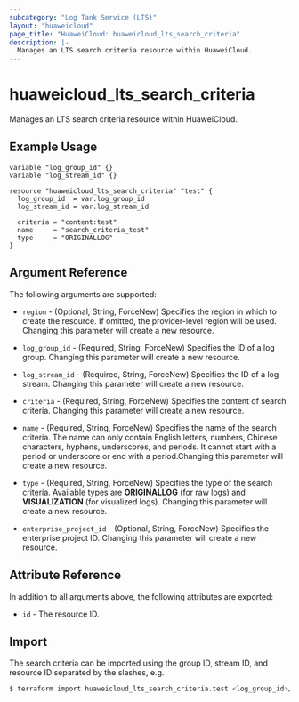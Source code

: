 ```yaml
---
subcategory: "Log Tank Service (LTS)"
layout: "huaweicloud"
page_title: "HuaweiCloud: huaweicloud_lts_search_criteria"
description: |-
  Manages an LTS search criteria resource within HuaweiCloud.
---
```


# huaweicloud_lts_search_criteria

Manages an LTS search criteria resource within HuaweiCloud.

## Example Usage

```hcl
variable "log_group_id" {}
variable "log_stream_id" {}

resource "huaweicloud_lts_search_criteria" "test" {
  log_group_id  = var.log_group_id
  log_stream_id = var.log_stream_id

  criteria = "content:test"
  name     = "search_criteria_test"
  type     = "ORIGINALLOG"
}
```

## Argument Reference

The following arguments are supported:

* `region` - (Optional, String, ForceNew) Specifies the region in which to create the resource.
  If omitted, the provider-level region will be used. Changing this parameter will create a new resource.

* `log_group_id` - (Required, String, ForceNew) Specifies the ID of a log group. Changing this parameter will create
  a new resource.

* `log_stream_id` - (Required, String, ForceNew) Specifies the ID of a log stream. Changing this parameter will create
  a new resource.

* `criteria` - (Required, String, ForceNew) Specifies the content of search criteria. Changing this parameter will create
  a new resource.

* `name` - (Required, String, ForceNew) Specifies the name of the search criteria. The name can only contain English
  letters, numbers, Chinese characters, hyphens, underscores, and periods. It cannot start with a period or underscore
  or end with a period.Changing this parameter will create a new resource.

* `type` - (Required, String, ForceNew) Specifies the type of the search criteria. Available types are
  **ORIGINALLOG** (for raw logs) and **VISUALIZATION** (for visualized logs). Changing this parameter will create a new
  resource.

* `enterprise_project_id` - (Optional, String, ForceNew) Specifies the enterprise project ID. Changing this parameter
  will create a new resource.

## Attribute Reference

In addition to all arguments above, the following attributes are exported:

* `id` - The resource ID.

## Import

The search criteria can be imported using the group ID, stream ID, and resource ID separated by the slashes, e.g.

```bash
$ terraform import huaweicloud_lts_search_criteria.test <log_group_id>/<log_stream_id>/<id>
```

